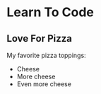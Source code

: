# Learn To Code
## Love For Pizza

My favorite pizza toppings:

* Cheese
* More cheese
* Even more cheese
